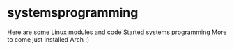 # systemsprogramming
Here are some Linux modules and code
Started systems programming
More to come just installed Arch :)
